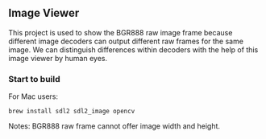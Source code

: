 ## Image Viewer

This project is used to show the BGR888 raw image frame because different image decoders can output different raw frames for the same image. We can distinguish differences within decoders with the help of this image viewer by human eyes.



### Start to build

For Mac users:

```
brew install sdl2 sdl2_image opencv
```



Notes: BGR888 raw frame cannot offer image width and height.

